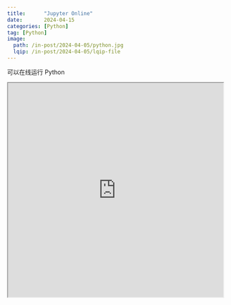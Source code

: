```yaml
---
title:      "Jupyter Online"
date:       2024-04-15
categories: [Python]
tag: [Python]
image: 
  path: /in-post/2024-04-05/python.jpg
  lqip: /in-post/2024-04-05/lqip-file
---
```


可以在线运行 Python

<iframe
  src="https://jupyterlite.github.io/demo/repl/index.html?kernel=python&toolbar=1"
  width="100%"
  height="500px">
</iframe>